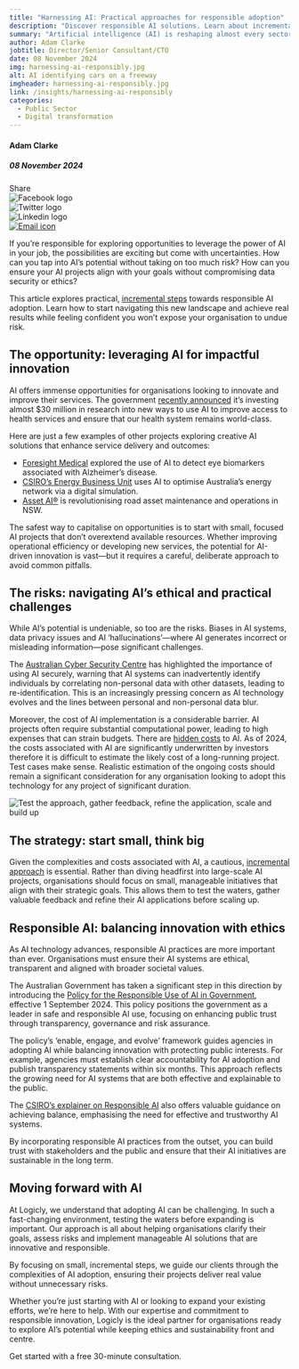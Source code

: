 ```yaml
---
title: "Harnessing AI: Practical approaches for responsible adoption"
description: "Discover responsible AI solutions. Learn about incremental adoption, government policies and balancing innovation with risk management."
summary: "Artificial intelligence (AI) is reshaping almost every sector of the economy, from healthcare to transport and beyond. It’s automating routine tasks, powering research and driving innovation that could change our lives."
author: Adam Clarke
jobtitle: Director/Senior Consultant/CTO
date: 08 November 2024
img: harnessing-ai-responsibly.jpg
alt: AI identifying cars on a freeway
imgheader: harnessing-ai-responsibly.jpg
link: /insights/harnessing-ai-responsibly
categories:
  - Public Sector
  - Digital transformation
---
```


<div class="grid grid-cols-12">

<div class="col-span-12 lg:col-span-3 blog-sidebar">
<div class="mt-2 blog-sidebar-author">

#### Adam Clarke

##### 08 November 2024

</div>
<div class="grid grid-cols-4">
<!---Remove 'hidden' from div below to show social media icons--->
<div class="grid hidden grid-cols-5 col-span-3 lg:col-span-4 blog-social-media justify-items-start lg:justify-items-center">
<div class="col-span-1">
Share
</div>

<div class="col-span-1">
<img class="h-4" src="/Facebook.svg" alt="Facebook logo" />
</div>

<div class="col-span-1">
<img class="h-4" src="/Twitter.svg" alt="Twitter logo" />
</div>

<div class="col-span-1">
<img class="h-4" src="/Linkedin.svg" alt="Linkedin logo" />
</div>

<div class="col-span-1">
<a href="mailto:info@logicly.com.au">
<img class="h-4" src="/Email.svg" alt="Email icon" />
</a>
</div>

</div>
</div>
</div>


<div class="col-span-12 lg:col-span-9 lg:col-start-4 lg:pl-6 blog-text">
<div>

If you’re responsible for exploring opportunities to leverage the power of AI in your job, the possibilities are exciting but come with uncertainties. How can you tap into AI’s potential without taking on too much risk? How can you ensure your AI projects align with your goals without compromising data security or ethics?

This article explores practical, <a href="https://www.logicly.com.au/insights/incremental-success">incremental steps</a> towards responsible AI adoption. Learn how to start navigating this new landscape and achieve real results while feeling confident you won’t expose your organisation to undue risk.</a> 

## The opportunity: leveraging AI for impactful innovation
AI offers immense opportunities for organisations looking to innovate and improve their services. The government <a href="https://www.health.gov.au/ministers/the-hon-mark-butler-mp/media/unlocking-the-power-of-ai-to-transform-healthcare">recently announced</a> it’s investing almost $30 million in research into new ways to use AI to improve access to health services and ensure that our health system remains world-class.

Here are just a few examples of other projects exploring creative AI solutions that enhance service delivery and outcomes:
<div class="blog-text-list">
<ul>
<li><a href="https://www.ncbi.nlm.nih.gov/pmc/articles/PMC10444735/">Foresight Medical</a> explored the use of AI to detect eye biomarkers associated with Alzheimer’s disease.</li>
<li><a href="https://www.csiro.au/en/news/All/Articles/2019/October/ai-for-environmental-and-social-good"> CSIRO’s Energy Business Unit</a> uses AI to optimise Australia’s energy network via a digital simulation.</li>
<li><a href="https://www.transport.nsw.gov.au/news-and-events/media-releases/new-sydney-roads-and-more-regional-councils-join-asset-ai-0">Asset AI®</a> is revolutionising road asset maintenance and operations in NSW.</li>
</ul>
</div>

The safest way to capitalise on opportunities is to start with small, focused AI projects that don’t overextend available resources. Whether improving operational efficiency or developing new services, the potential for AI-driven innovation is vast—but it requires a careful, deliberate approach to avoid common pitfalls.

## The risks: navigating AI’s ethical and practical challenges
While AI’s potential is undeniable, so too are the risks. Biases in AI systems, data privacy issues and AI ‘hallucinations’—where AI generates incorrect or misleading information—pose significant challenges. 

The <a href="https://www.cyber.gov.au/resources-business-and-government/governance-and-user-education/artificial-intelligence/engaging-with-artificial-intelligence"> Australian Cyber Security Centre</a> has highlighted the importance of using AI securely, warning that AI systems can inadvertently identify individuals by correlating non-personal data with other datasets, leading to re-identification. This is an increasingly pressing concern as AI technology evolves and the lines between personal and non-personal data blur.

Moreover, the cost of AI implementation is a considerable barrier. AI projects often require substantial computational power, leading to high expenses that can strain budgets. There are <a href="https://www.washingtonpost.com/technology/2023/06/05/chatgpt-hidden-cost-gpu-compute/"> hidden costs</a> to AI. As of 2024, the costs associated with AI are significantly underwritten by investors therefore it is difficult to estimate the likely cost of a long-running project. Test cases make sense. Realistic estimation of the ongoing costs should remain a significant consideration for any organisation looking to adopt this technology for any project of significant duration.

![Test the approach, gather feedback, refine the application, scale and build up](/test-feedback-refine.png)

## The strategy: start small, think big
Given the complexities and costs associated with AI, a cautious, <a href="https://www.logicly.com.au/insights/incremental-success">incremental approach</a> is essential. Rather than diving headfirst into large-scale AI projects, organisations should focus on small, manageable initiatives that align with their strategic goals. This allows them to test the waters, gather valuable feedback and refine their AI applications before scaling up.

## Responsible AI: balancing innovation with ethics
As AI technology advances, responsible AI practices are more important than ever. Organisations must ensure their AI systems are ethical, transparent and aligned with broader societal values. 

The Australian Government has taken a significant step in this direction by introducing the <a href="https://www.dta.gov.au/blogs/responsible-choices-new-policy-using-ai-australian-government">Policy for the Responsible Use of AI in Government</a>, effective 1 September 2024. This policy positions the government as a leader in safe and responsible AI use, focusing on enhancing public trust through transparency, governance and risk assurance.

The policy’s ‘enable, engage, and evolve’ framework guides agencies in adopting AI while balancing innovation with protecting public interests. For example, agencies must establish clear accountability for AI adoption and publish transparency statements within six months. This approach reflects the growing need for AI systems that are both effective and explainable to the public.

The <a href="https://www.csiro.au/en/news/All/Articles/2023/November/Responsible-AI-explainer">CSIRO’s explainer on Responsible AI</a> also offers valuable guidance on achieving balance, emphasising the need for effective and trustworthy AI systems.

By incorporating responsible AI practices from the outset, you can build trust with stakeholders and the public and ensure that their AI initiatives are sustainable in the long term.

## Moving forward with AI
At Logicly, we understand that adopting AI can be challenging. In such a fast-changing environment, testing the waters before expanding is important. Our approach is all about helping organisations clarify their goals, assess risks and implement manageable AI solutions that are innovative and responsible. 

By focusing on small, incremental steps, we guide our clients through the complexities of AI adoption, ensuring their projects deliver real value without unnecessary risks.

Whether you’re just starting with AI or looking to expand your existing efforts, we’re here to help. With our expertise and commitment to responsible innovation, Logicly is the ideal partner for organisations ready to explore AI’s potential while keeping ethics and sustainability front and centre.

<NuxtLink to="/contactus">Get started</NuxtLink> with a free 30-minute consultation.

</div>
</div>

</div>
